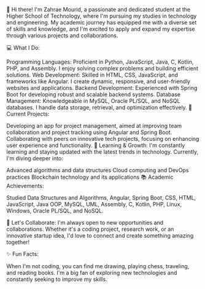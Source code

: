 👋 Hi there! I'm Zahrae Mourid, a passionate and dedicated student at the Higher School of Technology, where I'm pursuing my studies in technology and engineering. My academic journey has equipped me with a diverse set of skills and knowledge, and I'm excited to apply and expand my expertise through various projects and collaborations.

💻 What I Do:

Programming Languages: Proficient in Python, JavaScript, Java, C, Kotlin, PHP, and Assembly. I enjoy solving complex problems and building efficient solutions.
Web Development: Skilled in HTML, CSS, JavaScript, and frameworks like Angular. I create dynamic, responsive, and user-friendly websites and applications.
Backend Development: Experienced with Spring Boot for developing robust and scalable backend systems.
Database Management: Knowledgeable in MySQL, Oracle PL/SQL, and NoSQL databases. I handle data storage, retrieval, and optimization effectively.
🔭 Current Projects:

Developing an app for project management, aimed at improving team collaboration and project tracking using Angular and Spring Boot.
Collaborating with peers on innovative tech projects, focusing on enhancing user experience and functionality.
🌱 Learning & Growth:
I'm constantly learning and staying updated with the latest trends in technology. Currently, I'm diving deeper into:

Advanced algorithms and data structures
Cloud computing and DevOps practices
Blockchain technology and its applications
📚 Academic Achievements:

Studied Data Structures and Algorithms, Angular, Spring Boot, CSS, HTML, JavaScript, Java OOP, MySQL, UML, Assembly, C, Kotlin, PHP, Linux, Windows, Oracle PL/SQL, and NoSQL.
 

👯 Let's Collaborate:
I'm always open to new opportunities and collaborations. Whether it's a coding project, research work, or an innovative startup idea, I'd love to connect and create something amazing together!
 
✨ Fun Facts:

When I'm not coding, you can find me drawing, playing chess, traveling, and reading books.
I'm a big fan of exploring new technologies and constantly seeking to improve my skills.
